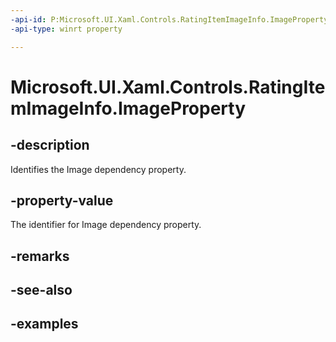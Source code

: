 ```yaml
---
-api-id: P:Microsoft.UI.Xaml.Controls.RatingItemImageInfo.ImageProperty
-api-type: winrt property

---
```

<!-- Property syntax.
public DependencyProperty ImageProperty { get; }
-->

# Microsoft.UI.Xaml.Controls.RatingItemImageInfo.ImageProperty


## -description

Identifies the Image dependency property.


## -property-value

The identifier for Image dependency property.


## -remarks


## -see-also


## -examples


